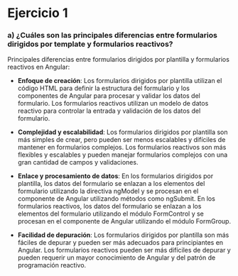 # Ejercicio 1

### a) ¿Cuáles son las principales diferencias entre formularios dirigidos por template y formularios reactivos?

Principales diferencias entre formularios dirigidos por plantilla y formularios reactivos en Angular:

- **Enfoque de creación**: Los formularios dirigidos por plantilla utilizan el código HTML para definir la estructura del formulario y los componentes de Angular para procesar y validar los datos del formulario. Los formularios reactivos utilizan un modelo de datos reactivo para controlar la entrada y validación de los datos del formulario.

- **Complejidad y escalabilidad**: Los formularios dirigidos por plantilla son más simples de crear, pero pueden ser menos escalables y difíciles de mantener en formularios complejos. Los formularios reactivos son más flexibles y escalables y pueden manejar formularios complejos con una gran cantidad de campos y validaciones.

- **Enlace y procesamiento de datos**: En los formularios dirigidos por plantilla, los datos del formulario se enlazan a los elementos del formulario utilizando la directiva ngModel y se procesan en el componente de Angular utilizando métodos como ngSubmit. En los formularios reactivos, los datos del formulario se enlazan a los elementos del formulario utilizando el módulo FormControl y se procesan en el componente de Angular utilizando el módulo FormGroup.

- **Facilidad de depuración**: Los formularios dirigidos por plantilla son más fáciles de depurar y pueden ser más adecuados para principiantes en Angular. Los formularios reactivos pueden ser más difíciles de depurar y pueden requerir un mayor conocimiento de Angular y del patrón de programación reactivo.
